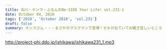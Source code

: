 ```yaml
---
title: 石川・ホンマ・ぶるんのBe-SIDE Your Life! vol.231-1
date: October 04, 2010
tags: ['2010', 'October 2010', 'vol.231']
draft: false
summary: ホンマさん・・・まさかのマスクマンで登場！セキが出ていてお聴き苦しいところありますが、内容はエンジン全開で。NAMAE
---
```


http://project-phi.ddo.jp/ishikawa/ishikawa231_1.mp3
